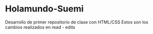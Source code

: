 # Holamundo-Suemi
Desarrollo de primer repositorio de clase con HTML/CSS
Estos son los cambios realizados en read - edits
